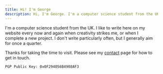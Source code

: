 ```yaml
---
title: Hi! I'm George
description: Hi, I'm George. I'm a computer science student from the UK.
---
```


I'm a computer science student from the UK. I like to write here on my website every now and again when creativity strikes me, or when I complete a new project. I don't write particularly often, but I generally aim for once a quarter.

Thanks for taking the time to visit. Please see my [contact](/contact) page for how to get in touch.

`PGP Public Key: 0x0F294056B4908AF3`